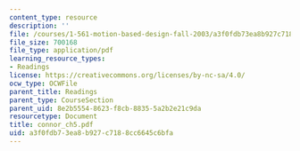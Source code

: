 ```yaml
---
content_type: resource
description: ''
file: /courses/1-561-motion-based-design-fall-2003/a3f0fdb73ea8b927c7188cc6645c6bfa_connor_ch5.pdf
file_size: 700168
file_type: application/pdf
learning_resource_types:
- Readings
license: https://creativecommons.org/licenses/by-nc-sa/4.0/
ocw_type: OCWFile
parent_title: Readings
parent_type: CourseSection
parent_uid: 8e2b5554-8623-f8cb-8835-5a2b2e21c9da
resourcetype: Document
title: connor_ch5.pdf
uid: a3f0fdb7-3ea8-b927-c718-8cc6645c6bfa
---
```

